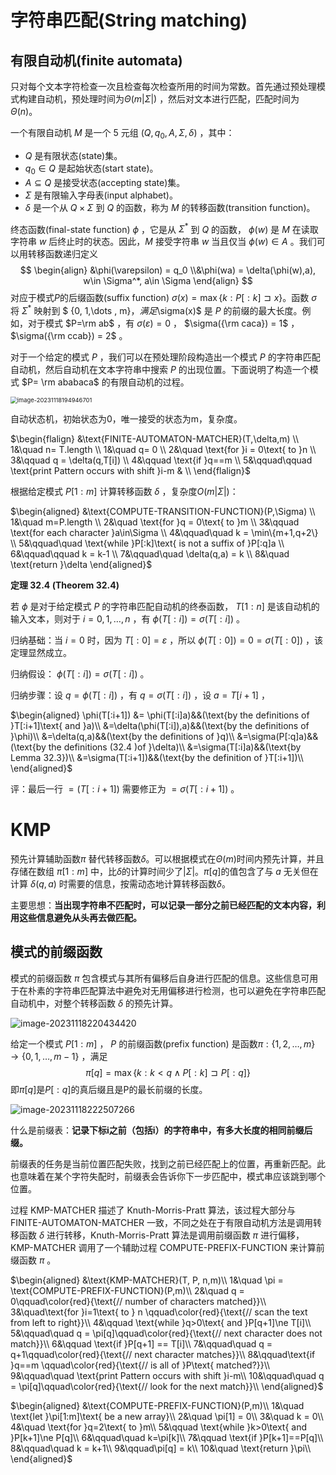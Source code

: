 

# 字符串匹配(String matching)

## 有限自动机(finite automata)

只对每个文本字符检查一次且检查每次检查所用的时间为常数。首先通过预处理模式构建自动机，预处理时间为$\Theta(m|\Sigma|)$ ，然后对文本进行匹配，匹配时间为$\Theta(n)$。

一个有限自动机 $M$ 是一个 5 元组 $(Q,q_0,A,\Sigma,\delta )$ ，其中：

* $Q$ 是有限状态(state)集。
* $q_0\in Q$ 是起始状态(start state)。
* $A\subseteq Q$ 是接受状态(accepting state)集。
* $\Sigma$ 是有限输入字母表(input alphabet)。
* $\delta$ 是一个从 $Q\times\Sigma$ 到 $Q$ 的函数，称为 $M$ 的转移函数(transition function)。

终态函数(final-state function) $\phi$ ，它是从 $\Sigma^*$ 到 $Q$ 的函数， $\phi(w)$ 是 $M$ 在读取字符串 $w$ 后终止时的状态。因此，$M$ 接受字符串 $w$ 当且仅当 $\phi(w)\in A$ 。我们可以用转移函数递归定义 
$$
\begin{align}
&\phi(\varepsilon) = q_0 
\\&\phi(wa) = \delta(\phi(w),a), w\in \Sigma^*, a\in \Sigma
\end{align}
$$
对应于模式$P$的后缀函数(suffix function) $\sigma(x) = \max\{k:P[:k]\sqsupset x\}$。函数 $\sigma$ 将 $\Sigma^*$ 映射到 $ \{0, 1,\dots , m\}$， 满足$\sigma(x)$ 是 $P$ 的前缀的最大长度。例如，对于模式 $P=\rm ab$ ，有 $\sigma(\varepsilon) = 0$ ， $\sigma({\rm caca}) = 1$ ， $\sigma({\rm ccab}) = 2$ 。

对于一个给定的模式 $P$ ，我们可以在预处理阶段构造出一个模式 $P$ 的字符串匹配自动机，然后自动机在文本字符串中搜索 $P$ 的出现位置。下面说明了构造一个模式 $P= \rm ababaca$ 的有限自动机的过程。

<img src="C:\Users\cbw\AppData\Roaming\Typora\typora-user-images\image-20231118194946701.png" alt="image-20231118194946701" style="zoom: 67%;" />

自动状态机，初始状态为0，唯一接受的状态为m，复杂度。

$\begin{flalign} &\text{FINITE-AUTOMATON-MATCHER}(T,\delta,m)
\\ 1&\quad n= T.length
\\ 1&\quad q= 0 
\\ 2&\quad \text{for }i = 0\text{ to }n
\\ 3&\qquad q = \delta(q,T[i])
\\ 4&\qquad \text{if }q==m 
\\ 5&\qquad\qquad \text{print Pattern occurs with shift }i-m &
\\ \end{flalign}$

根据给定模式 $P[1:m]$ 计算转移函数 $\delta$ ，复杂度$O(m|\Sigma|)$：

$\begin{aligned} 
&\text{COMPUTE-TRANSITION-FUNCTION}(P,\Sigma)
\\ 1&\quad m=P.length
\\ 2&\quad \text{for }q = 0\text{ to }m
\\ 3&\qquad \text{for each character }a\in\Sigma
\\ 4&\qquad\quad k = \min\{m+1,q+2\}
\\ 5&\qquad\quad \text{while }P[:k]\text{ is not a suffix of }P[:q]a
\\ 6&\qquad\qquad k = k-1
\\ 7&\qquad\quad \delta(q,a) = k
\\ 8&\quad \text{return }\delta
\end{aligned}$ 

**定理 32.4 (Theorem 32.4)**

若 $\phi$ 是对于给定模式 $P$ 的字符串匹配自动机的终泰函数， $T[1:n]$ 是该自动机的输入文本，则对于 $i = 0,1,\dots, n$ ，有 $\phi(T[:i]) = \sigma(T[:i])$ 。

归纳基础：当 $i=0$ 时，因为 $T[:0]=\varepsilon$ ，所以 $\phi(T[:0])=0= \sigma(T[:0])$ ，该定理显然成立。

归纳假设： $\phi(T[:i]) = \sigma(T[:i])$ 。

归纳步骤：设 $q=\phi(T[:i])$ ，有 $q = \sigma(T[:i])$ ，设 $a = T[i+1]$ ，

$\begin{aligned} \phi(T[:i+1]) &= \phi(T[:i]a)&&(\text{by the definitions of }T[:i+1]\text{ and }a)\\ &=\delta(\phi(T[:i]),a)&&(\text{by the definitions of }\phi)\\ &=\delta(q,a)&&(\text{by the definitions of }q)\\ &=\sigma(P[:q]a)&&(\text{by the definitions (32.4 )of }\delta)\\ &=\sigma(T[:i]a)&&(\text{by Lemma 32.3})\\ &=\sigma(T[:i+1])&&(\text{by the definition of }T[:i+1])\\ \end{aligned}$ 

评：最后一行 $=(T[:i+1])$ 需要修正为 $=\sigma(T[:i+1])$ 。

# KMP

预先计算辅助函数$\pi$ 替代转移函数$\delta$。可以根据模式在$\Theta(m)$时间内预先计算，并且存储在数组 $\pi[1:m]$ 中，比$\delta$的计算时间少了$|\Sigma|$。$\pi[q]$的值包含了与 $a$ 无关但在计算 $\delta(q, a)$ 时需要的信息，按需动态地计算转移函数$\delta$。

主要思想：**当出现字符串不匹配时，可以记录一部分之前已经匹配的文本内容，利用这些信息避免从头再去做匹配。**

## 模式的前缀函数

模式的前缀函数 $\pi$ 包含模式与其所有偏移后自身进行匹配的信息。这些信息可用于在朴素的字符串匹配算法中避免对无用偏移进行检测，也可以避免在字符串匹配自动机中，对整个转移函数 $\delta$ 的预先计算。

![image-20231118220434420](C:\Users\cbw\AppData\Roaming\Typora\typora-user-images\image-20231118220434420.png)

给定一个模式 $P[1:m]$ ， $P$ 的前缀函数(prefix function) 是函数$\pi: \{1,2, \dots ,m\}  \rightarrow \{0,1,\dots, m-1\}$ ，满足 
$$
\pi[q] = \max\{k : k < q \land P[:k]\sqsupset P[:q]\}
$$
即$\pi[q]$是$P[:q]$的真后缀且是P的最长前缀的长度。

![image-20231118222507266](C:\Users\cbw\AppData\Roaming\Typora\typora-user-images\image-20231118222507266.png)

什么是前缀表：**记录下标i之前（包括i）的字符串中，有多大长度的相同前缀后缀。**

前缀表的任务是当前位置匹配失败，找到之前已经匹配上的位置，再重新匹配。此也意味着在某个字符失配时，前缀表会告诉你下一步匹配中，模式串应该跳到哪个位置。

过程 KMP-MATCHER 描述了 Knuth-Morris-Pratt 算法，该过程大部分与 FINITE-AUTOMATON-MATCHER 一致，不同之处在于有限自动机方法是调用转移函数 $\delta$ 进行转移，Knuth-Morris-Pratt 算法是调用前缀函数 $\pi$ 进行偏移，KMP-MATCHER 调用了一个辅助过程 COMPUTE-PREFIX-FUNCTION 来计算前缀函数 $\pi$ 。

$\begin{aligned} &\text{KMP-MATCHER}(T, P, n,m)\\ 
1&\quad \pi = \text{COMPUTE-PREFIX-FUNCTION}(P,m)\\
2&\quad q = 0\qquad\color{red}{\text{// number of characters matched}}\\ 
3&\quad\text{for }i=1\text{ to } n \qquad\color{red}{\text{// scan the text from left to right}}\\ 
4&\qquad \text{while }q>0\text{ and }P[q+1]\ne T[i]\\
5&\qquad\quad q = \pi[q]\qquad\color{red}{\text{// next character does not match}}\\ 
6&\qquad \text{if }P[q+1] == T[i]\\ 
7&\qquad\quad q = q+1\qquad\color{red}{\text{// next character matches}}\\ 
8&\qquad\text{if }q==m \qquad\color{red}{\text{// is all of }P\text{ matched?}}\\ 
9&\qquad\quad \text{print Pattern occurs with shift }i-m\\ 
10&\qquad\quad q = \pi[q]\qquad\color{red}{\text{// look for the next match}}\\ 
\end{aligned}$ 

$\begin{aligned} &\text{COMPUTE-PREFIX-FUNCTION}(P,m)\\ 
1&\quad \text{let }\pi[1:m]\text{ be a new array}\\ 
2&\quad \pi[1] = 0\\ 
3&\quad k = 0\\ 
4&\quad \text{for }q=2\text{ to }m\\ 
5&\qquad \text{while }k>0\text{ and }P[k+1]\ne P[q]\\ 
6&\qquad\quad k=\pi[k]\\ 
7&\qquad \text{if }P[k+1]==P[q]\\ 
8&\qquad\quad k = k+1\\ 
9&\qquad\pi[q] = k\\ 
10&\quad \text{return }\pi\\
\end{aligned}$ 

